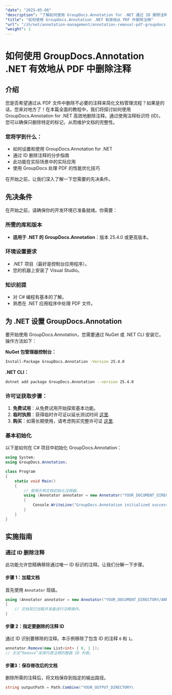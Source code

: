 ```yaml
---
"date": "2025-05-06"
"description": "了解如何使用 GroupDocs.Annotation for .NET 通过 ID 删除注释，并通过本综合指南优化您的文档管理流程。"
"title": "如何使用 GroupDocs.Annotation .NET 有效地从 PDF 中删除注释"
"url": "/zh/net/annotation-management/annotation-removal-pdf-groupdocs-dotnet-guide/"
"weight": 1
---
```


# 如何使用 GroupDocs.Annotation .NET 有效地从 PDF 中删除注释

## 介绍

您是否希望通过从 PDF 文件中删除不必要的注释来简化文档管理流程？如果是的话，您来对地方了！在本篇全面的教程中，我们将探讨如何使用 GroupDocs.Annotation for .NET 高效地删除注释。通过使用注释标识符 (ID)，您可以确保只删除特定的标记，从而维护文档的完整性。

### 您将学到什么：
- 如何设置和使用 GroupDocs.Annotation for .NET
- 通过 ID 删除注释的分步指南
- 此功能在实际场景中的实际应用
- 使用 GroupDocs 处理 PDF 的性能优化技巧

在开始之前，让我们深入了解一下您需要的先决条件。

## 先决条件

在开始之前，请确保你的开发环境已准备就绪。你需要：

### 所需的库和版本
- **适用于 .NET 的 GroupDocs.Annotation**：版本 25.4.0 或更高版本。

### 环境设置要求
- .NET 项目（最好是控制台应用程序）。
- 您的机器上安装了 Visual Studio。

### 知识前提
- 对 C# 编程有基本的了解。
- 熟悉在 .NET 应用程序中处理 PDF 文件。

## 为 .NET 设置 GroupDocs.Annotation

要开始使用 GroupDocs.Annotation，您需要通过 NuGet 或 .NET CLI 安装它。操作方法如下：

**NuGet 包管理器控制台：**
```bash
Install-Package GroupDocs.Annotation -Version 25.4.0
```

**\.NET CLI：**
```bash
dotnet add package GroupDocs.Annotation --version 25.4.0
```

### 许可证获取步骤：
1. **免费试用**：从免费试用开始探索基本功能。
2. **临时执照**：获得临时许可证以延长测试时间 [这里](https://purchase。groupdocs.com/temporary-license/).
3. **购买**：如需长期使用，请考虑购买完整许可证 [这里](https://purchase。groupdocs.com/buy).

### 基本初始化
以下是如何在 C# 项目中初始化 GroupDocs.Annotation：

```csharp
using System;
using GroupDocs.Annotation;

class Program
{
    static void Main()
    {
        // 使用示例文档初始化注释器。
        using (Annotator annotator = new Annotator("YOUR_DOCUMENT_DIRECTORY/ANNOTATED.pdf"))
        {
            Console.WriteLine("GroupDocs.Annotation initialized successfully.");
        }
    }
}
```

## 实施指南

### 通过 ID 删除注释

此功能允许您精确移除通过唯一 ID 标识的注释。让我们分解一下步骤。

#### 步骤 1：加载文档
首先使用 `Annotator` 班级。

```csharp
using (Annotator annotator = new Annotator("YOUR_DOCUMENT_DIRECTORY/ANNOTATED.pdf"))
{
    // 文档现已加载并准备进行注释操作。
}
```

#### 步骤 2：指定要删除的注释 ID
通过 ID 识别要移除的注释。本示例移除了包含 ID 的注释 `0` 和 `1`。

```csharp
annotator.Remove(new List<int> { 0, 1 });
// 方法“Remove”采用代表注释的整数 ID 列表。
```

#### 步骤3：保存修改后的文档
删除所需的注释后，将文档保存到指定的输出路径。

```csharp
string outputPath = Path.Combine("YOUR_OUTPUT_DIRECTORY\